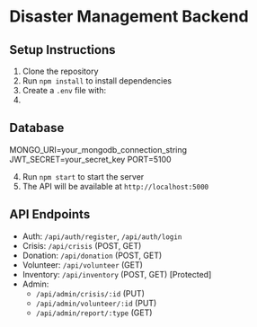 # Disaster Management Backend

## Setup Instructions

1. Clone the repository
2. Run `npm install` to install dependencies
3. Create a `.env` file with:
4.
## Database
MONGO_URI=your_mongodb_connection_string
JWT_SECRET=your_secret_key
PORT=5100

4. Run `npm start` to start the server
5. The API will be available at `http://localhost:5000`

## API Endpoints

- Auth: `/api/auth/register`, `/api/auth/login`
- Crisis: `/api/crisis` (POST, GET)
- Donation: `/api/donation` (POST, GET)
- Volunteer: `/api/volunteer` (GET)
- Inventory: `/api/inventory` (POST, GET) [Protected]
- Admin: 
  - `/api/admin/crisis/:id` (PUT)
  - `/api/admin/volunteer/:id` (PUT)
  - `/api/admin/report/:type` (GET)
